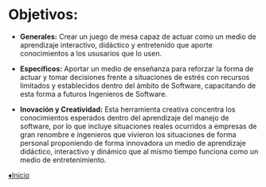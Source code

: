 # Objetivos:

* **Generales:** Crear un juego de mesa capaz de actuar como un medio de aprendizaje interactivo, didáctico y entretenido que aporte conocimientos a los ususarios que lo usen.

* **Específicos:** Aportar un medio de enseñanza para reforzar la forma de actuar y tomar decisiones frente a situaciones de estrés con recursos limitados y establecidos dentro del ámbito de Software, capacitando de esta forma a futuros Ingenieros de Software.

 * **Inovación y Creatividad:** Esta herramienta creativa concentra los conocimientos esperados dentro del aprendizaje del manejo de software, por lo que incluye situaciones reales ocurridos a empresas de gran renombre e ingenieros que vivieron los situaciones de forma personal proponiendo de forma innovadora un medio de aprendizaje didáctico, interactivo y dinámico que al mismo tiempo funciona como un medio de entretenimiento.
 
 [♦Inicio](https://github.com/Edwin-Lines/Proyecto-And-Then...- "Inicio")
